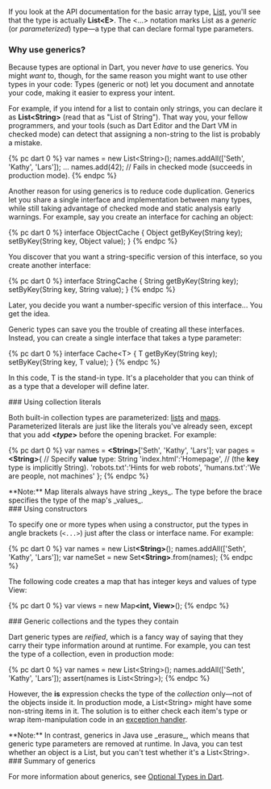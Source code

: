 If you look at the API documentation for the basic array type,
[List](http://api.dartlang.org/dart_core/List.html),
you'll see that the type is actually **List\<E>**.
The \<...> notation marks List as a _generic_
(or _parameterized_) type&mdash;a
type that can declare formal type parameters.


### Why use generics?

Because types are optional in Dart,
you never _have_ to use generics.
You might _want_ to, though,
for the same reason you might want to use other types in your code:
Types (generic or not) let you document and annotate your code,
making it easier to express your intent.

For example,
if you intend for a list to contain only strings,
you can declare it as **List&lt;String>**
(read that as "List of String").
That way you, your fellow programmers, and your tools
(such as Dart Editor and the Dart VM in checked mode)
can detect that assigning a non-string to the list
is probably a mistake.

{% pc dart 0 %}
var names = new List&lt;String>();
names.addAll(['Seth', 'Kathy', 'Lars']);
...
names.add(42); // Fails in checked mode (succeeds in production mode).
{% endpc %}

Another reason for using generics
is to reduce code duplication.
Generics let you share a single interface
and implementation between many types,
while still taking advantage of checked mode
and static analysis early warnings.
For example,
say you create an interface for caching an object:

{% pc dart 0 %}
interface ObjectCache {
  Object getByKey(String key);
  setByKey(String key, Object value);
}
{% endpc %}

You discover that you want a string-specific version of this interface,
so you create another interface:

{% pc dart 0 %}
interface StringCache {
  String getByKey(String key);
  setByKey(String key, String value);
}
{% endpc %}

Later, you decide you want a number-specific version of this interface...
You get the idea.

Generic types can save you the trouble of creating all these interfaces.
Instead, you can create a single interface that takes a type parameter:

{% pc dart 0 %}
interface Cache&lt;T> {
  T getByKey(String key);
  setByKey(String key, T value);
}
{% endpc %}

In this code, T is the stand-in type.
It's a placeholder that you can think of as
a type that a developer will define later.


<section id="generics-literals" markdown="1">
### Using collection literals

Both built-in collection types are parameterized:
[lists](#lists) and
[maps](#maps).
Parameterized literals are just like the literals you've already seen,
except that you add **&lt;<em>type</em>>**
before the opening bracket.
For example:

{% pc dart 0 %}
var names = <b>&lt;String></b>['Seth', 'Kathy', 'Lars'];
var pages = <b>&lt;String></b>{        // Specify <b>value</b> type: String
    'index.html':'Homepage', // (the <b>key</b> type is implicitly String).
    'robots.txt':'Hints for web robots',
    'humans.txt':'We are people, not machines' };
{% endpc %}

<aside class="note" markdown="1">
  **Note:**
  Map literals always have string _keys_.
  The type before the brace specifies the type of the map's _values_.
</aside>

</section>


<section id="generics-constructors" markdown="1">
### Using constructors

To specify one or more types when using a constructor,
put the types in angle brackets
(<code>&lt;...></code>)
just after the class or interface name.
For example:

{% pc dart 0 %}
var names = new List<b>&lt;String></b>();
names.addAll(['Seth', 'Kathy', 'Lars']);
var nameSet = new Set<b>&lt;String></b>.from(names);
{% endpc %}

The following code creates a map
that has integer keys and values of type View:

{% pc dart 0 %}
var views = new Map<b>&lt;int, View></b>();
{% endpc %}
</section>

<section id="generics-collections" markdown="1">
### Generic collections and the types they contain

Dart generic types are _reified_,
which is a fancy way of saying that
they carry their type information around at runtime.
For example, you can test the type of a collection,
even in production mode:

{% pc dart 0 %}
var names = new List&lt;String>();
names.addAll(['Seth', 'Kathy', 'Lars']);
assert(names is List&lt;String>);
{% endpc %}

However, the **is** expression
checks the type of the _collection_ only&mdash;not
of the objects inside it.
In production mode,
a List&lt;String> might have some non-string items in it.
The solution is to either
check each item's type or
wrap item-manipulation code in an [exception handler](#exceptions).

<aside class="note" markdown="1">
  **Note:**
  In contrast,
  generics in Java use _erasure_,
  which means that generic type parameters are removed at runtime.
  In Java, you can test whether an object is a List,
  but you can't test whether it's a List&lt;String>.
</aside>
</section>


<section id="generics-summary" markdown="1">
### Summary of generics

For more information about generics, see
[Optional Types in Dart](http://www.dartlang.org/articles/optional-types/).
</section>
